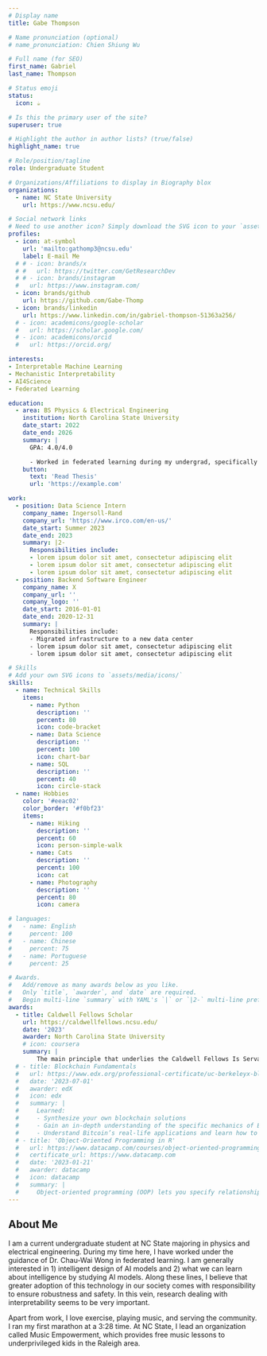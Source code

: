 ```yaml
---
# Display name
title: Gabe Thompson

# Name pronunciation (optional)
# name_pronunciation: Chien Shiung Wu

# Full name (for SEO)
first_name: Gabriel
last_name: Thompson

# Status emoji
status:
  icon: ☕️

# Is this the primary user of the site?
superuser: true

# Highlight the author in author lists? (true/false)
highlight_name: true

# Role/position/tagline
role: Undergraduate Student

# Organizations/Affiliations to display in Biography blox
organizations:
  - name: NC State University
    url: https://www.ncsu.edu/

# Social network links
# Need to use another icon? Simply download the SVG icon to your `assets/media/icons/` folder.
profiles:
  - icon: at-symbol
    url: 'mailto:gathomp3@ncsu.edu'
    label: E-mail Me
  # # - icon: brands/x
  # #   url: https://twitter.com/GetResearchDev
  # # - icon: brands/instagram
  #   url: https://www.instagram.com/
  - icon: brands/github
    url: https://github.com/Gabe-Thomp
  - icon: brands/linkedin
    url: https://www.linkedin.com/in/gabriel-thompson-51363a256/
  # - icon: academicons/google-scholar
  #   url: https://scholar.google.com/
  # - icon: academicons/orcid
  #   url: https://orcid.org/

interests:
- Interpretable Machine Learning
- Mechanistic Interpretability
- AI4Science
- Federated Learning

education:
  - area: BS Physics & Electrical Engineering 
    institution: North Carolina State University
    date_start: 2022
    date_end: 2026
    summary: |
      GPA: 4.0/4.0

      - Worked in federated learning during my undergrad, specifically on applying the Neural Tangent Kernel to combat data heterogeneity. Culminated in a first author paper at ICML 2025. Supervised by [Prof Chau-Wai Wong](https://ncsu-wong.org/).
    button:
      text: 'Read Thesis'
      url: 'https://example.com'

work:
  - position: Data Science Intern
    company_name: Ingersoll-Rand
    company_url: 'https://www.irco.com/en-us/'
    date_start: Summer 2023
    date_end: 2023
    summary: |2-
      Responsibilities include:
      - lorem ipsum dolor sit amet, consectetur adipiscing elit
      - lorem ipsum dolor sit amet, consectetur adipiscing elit
      - lorem ipsum dolor sit amet, consectetur adipiscing elit
  - position: Backend Software Engineer
    company_name: X
    company_url: ''
    company_logo: ''
    date_start: 2016-01-01
    date_end: 2020-12-31
    summary: |
      Responsibilities include:
      - Migrated infrastructure to a new data center
      - lorem ipsum dolor sit amet, consectetur adipiscing elit
      - lorem ipsum dolor sit amet, consectetur adipiscing elit

# Skills
# Add your own SVG icons to `assets/media/icons/`
skills:
  - name: Technical Skills
    items:
      - name: Python
        description: ''
        percent: 80
        icon: code-bracket
      - name: Data Science
        description: ''
        percent: 100
        icon: chart-bar
      - name: SQL
        description: ''
        percent: 40
        icon: circle-stack
  - name: Hobbies
    color: '#eeac02'
    color_border: '#f0bf23'
    items:
      - name: Hiking
        description: ''
        percent: 60
        icon: person-simple-walk
      - name: Cats
        description: ''
        percent: 100
        icon: cat
      - name: Photography
        description: ''
        percent: 80
        icon: camera

# languages:
#   - name: English
#     percent: 100
#   - name: Chinese
#     percent: 75
#   - name: Portuguese
#     percent: 25

# Awards.
#   Add/remove as many awards below as you like.
#   Only `title`, `awarder`, and `date` are required.
#   Begin multi-line `summary` with YAML's `|` or `|2-` multi-line prefix and indent 2 spaces below.
awards:
  - title: Caldwell Fellows Scholar
    url: https://caldwellfellows.ncsu.edu/
    date: '2023'
    awarder: North Carolina State University
    # icon: coursera
    summary: |
        The main principle that underlies the Caldwell Fellows Is Servant-Leadership. Selected among 30 students in my class at NC State, the program is focused on developing the next generation of creative and conscientious leaders.The main principle that underlies the Caldwell Fellows Is Servant-Leadership. Selected among 30 students in my class at NC State, the program is focused on developing the next generation of creative and conscientious leaders.
  # - title: Blockchain Fundamentals
  #   url: https://www.edx.org/professional-certificate/uc-berkeleyx-blockchain-fundamentals
  #   date: '2023-07-01'
  #   awarder: edX
  #   icon: edx
  #   summary: |
  #     Learned:
  #     - Synthesize your own blockchain solutions
  #     - Gain an in-depth understanding of the specific mechanics of Bitcoin
  #     - Understand Bitcoin’s real-life applications and learn how to attack and destroy Bitcoin, Ethereum, smart contracts and Dapps, and alternatives to Bitcoin’s Proof-of-Work consensus algorithm
  # - title: 'Object-Oriented Programming in R'
  #   url: https://www.datacamp.com/courses/object-oriented-programming-with-s3-and-r6-in-r
  #   certificate_url: https://www.datacamp.com
  #   date: '2023-01-21'
  #   awarder: datacamp
  #   icon: datacamp
  #   summary: |
  #     Object-oriented programming (OOP) lets you specify relationships between functions and the objects that they can act on, helping you manage complexity in your code. This is an intermediate level course, providing an introduction to OOP, using the S3 and R6 systems. S3 is a great day-to-day R programming tool that simplifies some of the functions that you write. R6 is especially useful for industry-specific analyses, working with web APIs, and building GUIs.
---
```


## About Me

I am a current undergraduate student at NC State majoring in physics and electrical engineering. During my time here, I have worked under the guidance of Dr. Chau-Wai Wong in federated learning. I am generally interested in 1) intelligent design of AI models and 2) what we can learn about intelligence by studying AI models. Along these lines, I believe that greater adoption of this technology in our society comes with responsibility to ensure robustness and safety. In this vein, research dealing with interpretability seems to be very important.

Apart from work, I love exercise, playing music, and serving the community. I ran my first marathon at a 3:28 time. At NC State, I lead an organization called Music Empowerment, which provides free music lessons to underprivileged kids in the Raleigh area. 